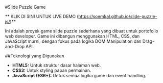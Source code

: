 #Slide Puzzle Game

** KLIK DI SINI UNTUK LIVE DEMO (https://soemkal.github.io/slide-puzzle-js/)**


Ini adalah proyek game slide puzzle sederhana yang dibuat untuk portofolio web developer. 
Game ini dibangun menggunakan HTML, CSS, dan JavaScript murni, dengan fokus pada logika DOM Manipulation dan Drag-and-Drop API.

##Teknologi yang Digunakan

* **HTML5:** Untuk struktur dasar halaman web.
* **CSS3:** Untuk styling papan permainan.
* **JavaScript (ES6+):** Untuk semua logika game dan event handling.